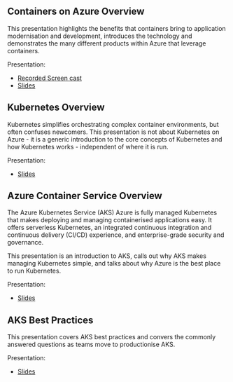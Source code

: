 ## Containers on Azure Overview

This presentation highlights the benefits that containers bring to application modernisation and development, introduces the technology and demonstrates the many different products within Azure that leverage containers.

Presentation:
- [Recorded Screen cast](https://youtu.be/V262snZ0R5I)
- [Slides](https://aka.ms/containers-overview)

## Kubernetes Overview

Kubernetes simplifies orchestrating complex container environments, but often confuses newcomers. This presentation is not about Kubernetes on Azure - it is a generic introduction to the core concepts of Kubernetes and how Kubernetes works - independent of where it is run.

Presentation: 
- [Slides](https://aka.ms/k8s-101)

## Azure Container Service Overview

The Azure Kubernetes Service (AKS) Azure is fully managed Kubernetes that makes deploying and managing containerised applications easy. It offers serverless Kubernetes, an integrated continuous integration and continuous delivery (CI/CD) experience, and enterprise-grade security and governance.

This presentation is an introduction to AKS, calls out why AKS makes managing Kubernetes simple, and talks about why Azure is the best place to run Kubernetes.

Presentation:
- [Slides](https://aka.ms/aks-overview)

## AKS Best Practices

This presentation covers AKS best practices and convers the commonly answered questions as teams move to productionise AKS.

Presentation:
- [Slides](https://aka.ms/aks-best-practices)

